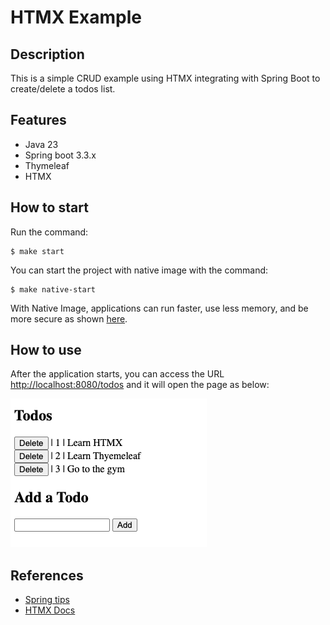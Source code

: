 # HTMX Example

## Description
This is a simple CRUD example using HTMX integrating with Spring Boot to create/delete a todos list.

## Features
- Java 23
- Spring boot 3.3.x
- Thymeleaf
- HTMX

## How to start
Run the command:

```shell
$ make start
```

You can start the project with native image with the command:
```shell
$ make native-start
```
With Native Image, applications can run faster, use less memory, and be more secure as shown [here](https://github.com/valdemarjuniorr/spring-boot-graalvm-performance-comparation).

## How to use
After the application starts, you can access the URL [http://localhost:8080/todos](http://localhost:8080/todos) and it will open the page as below:

![localhost.png](assets/localhost.png)

## References
- [Spring tips](https://www.youtube.com/watch?v=j-rfPoXe5aE)
- [HTMX Docs](https://htmx.org/docs/)
